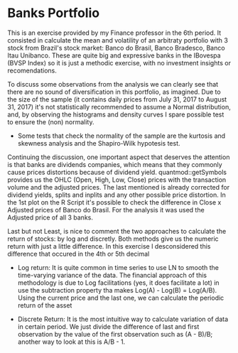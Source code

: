 # Banks Portfolio

This is an exercise provided by my Finance professor in the 6th period. It consisted in calculate the mean and volatility of an arbitraty portfolio with 3 stock from Brazil's stock market: Banco do Brasil, Banco Bradesco, Banco Itau Unibanco. These are quite big and expressive banks in the IBovespa (BVSP Index) so it is just a methodic exercise, with no investment insights or recomendations.

To discuss some observations from the analysis we can clearly see that there are no sound of diversification in this portfolio, as imagined. Due to the size of the sample (it contains daily prices from July 31, 2017 to August 31, 2017) it's not statistically recommended to assume a Normal distribution, and, by observing the histograms and density curves I spare possible test to ensure the (non) normality.

- Some tests that check the normality of the sample are the kurtosis and skewness analysis and the Shapiro-Wilk hypotesis test.

Continuing the discussion, one important aspect that deserves the attention is that banks are dividends companies, which means that they commonly cause prices distortions because of dividend yield. quantmod::getSymbols provides us the OHLC (Open, High, Low, Close) prices with the transaction volume and the adjusted prices. The last mentioned is already corrected for dividend yields, splits and inplits and any other possible price distortion. In the 1st plot on the R Script it's possible to check the difference in Close x Adjusted prices of Banco do Brasil. For the analysis it was used the Adjusted price of all 3 banks.

Last but not Least, is nice to comment the two approaches to calculate the return of stocks: by log and discretly. Both methods give us the numeric return with just a little difference. In this exercise I desconsidered this difference that occured in the 4th or 5th decimal
- Log return: It is quite common in time series to use LN to smooth the time-varying variance of the data. The financial approach of this methodology is due to Log facilitations (yes, it does facilitate a lot) in use the subtraction property tha makes Log(A) - Log(B) = Log(A/B). Using the current price and the last one, we can calculate the periodic return of the asset

- Discrete Return: It is the most intuitive way to calculate variation of data in certain period. We just divide the difference of last and first observation by the value of the first observation such as (A - B)/B; another way to look at this is A/B - 1. 


